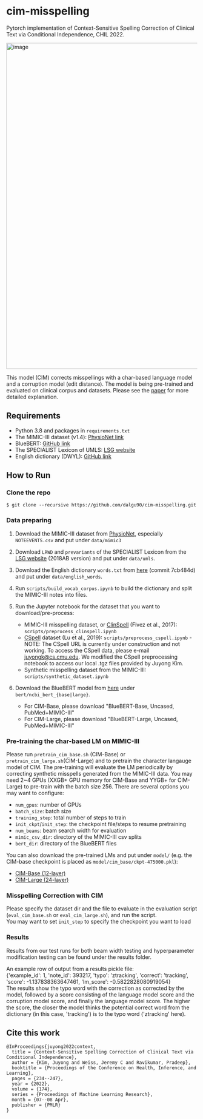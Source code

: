 # cim-misspelling

Pytorch implementation of Context-Sensitive Spelling Correction of Clinical Text via Conditional Independence, CHIL 2022.

<img width="860" alt="image" src="https://user-images.githubusercontent.com/13655756/158745297-e899feb8-e023-4070-b1c1-eda3779aa4c4.png">

This model (CIM) corrects misspellings with a char-based language model and a corruption model (edit distance).
The model is being pre-trained and evaluated on clinical corpus and datasets.
Please see the [paper](https://proceedings.mlr.press/v174/kim22b/kim22b.pdf) for more detailed explanation.


## Requirements

- Python 3.8 and packages in `requirements.txt`
- The MIMIC-III dataset (v1.4): [PhysioNet link](https://physionet.org/)
- BlueBERT: [GitHub link](https://github.com/ncbi-nlp/bluebert)
- The SPECIALIST Lexicon of UMLS: [LSG website](https://lhncbc.nlm.nih.gov/LSG/Projects/lexicon/current/web/release/)
- English dictionary (DWYL): [GitHub link](https://github.com/dwyl/english-words)


## How to Run

### Clone the repo

```
$ git clone --recursive https://github.com/dalgu90/cim-misspelling.git
```

### Data preparing

1. Download the MIMIC-III dataset from [PhysioNet](https://physionet.org/), especially `NOTEEVENTS.csv` and put under `data/mimic3`

2. Download `LRWD` and `prevariants` of the SPECIALIST Lexicon from the [LSG website](https://lhncbc.nlm.nih.gov/LSG/Projects/lexicon/current/web/release/) (2018AB version) and put under `data/umls`.

3. Download the English dictionary `words.txt` from [here](https://github.com/dwyl/english-words/tree/7cb484da5de560c11109c8f3925565966015e5a9) (commit 7cb484d) and put under `data/english_words`.

4. Run `scripts/build_vocab_corpus.ipynb` to build the dictionary and split the MIMIC-III notes into files.

5. Run the Jupyter notebook for the dataset that you want to download/pre-process:
    - MIMIC-III misspelling dataset, or [ClinSpell](https://github.com/clips/clinspell) (Fivez et al., 2017): `scripts/preprocess_clinspell.ipynb`
    - [CSpell](https://lsg3.nlm.nih.gov/LexSysGroup/Projects/cSpell/current/web/index.html) dataset (Lu et al., 2019): `scripts/preprocess_cspell.ipynb`
            - <br>NOTE: The CSpell URL is currently under construction and not working. To access the CSpell data, please e-mail juyongk@cs.cmu.edu. We modified the CSpell preprocessing notebook to access our local .tgz files provided by Juyong Kim.</br>
    - Synthetic misspelling dataset from the MIMIC-III: `scripts/synthetic_dataset.ipynb`

6. Download the BlueBERT model from [here](https://github.com/ncbi-nlp/bluebert) under `bert/ncbi_bert_{base|large}`.
    - For CIM-Base, please download "BlueBERT-Base, Uncased, PubMed+MIMIC-III"
    - For CIM-Large, please download "BlueBERT-Large, Uncased, PubMed+MIMIC-III"

### Pre-training the char-based LM on MIMIC-III

Please run `pretrain_cim_base.sh` (CIM-Base) or `pretrain_cim_large.sh`(CIM-Large) and to pretrain the character langauge model of CIM.
The pre-training will evaluate the LM periodically by correcting synthetic misspells generated from the MIMIC-III data.
You may need 2~4 GPUs (XXGB+ GPU memory for CIM-Base and YYGB+ for CIM-Large) to pre-train with the batch size 256.
There are several options you may want to configure:
- `num_gpus`: number of GPUs
- `batch_size`: batch size
- `training_step`: total number of steps to train
- `init_ckpt`/`init_step`: the checkpoint file/steps to resume pretraining
- `num_beams`: beam search width for evaluation
- `mimic_csv_dir`: directory of the MIMIC-III csv splits
- `bert_dir`: directory of the BlueBERT files

You can also download the pre-trained LMs and put under `model/` (e.g. the CIM-base checkpoint is placed as `model/cim_base/ckpt-475000.pkl`):
- [CIM-Base (12-layer)](https://drive.google.com/file/d/1h-0ivx8H1lJB3s00SSOW4YAtvlGnW81s/view?usp=sharing)
- [CIM-Large (24-layer)](https://drive.google.com/file/d/1gFPC1uSNR8VOCCZqb7RVc76tlUN1wBYB/view?usp=sharing)

### Misspelling Correction with CIM

Please specify the dataset dir and the file to evaluate in the evaluation script (`eval_cim_base.sh` or `eval_cim_large.sh`), and run the script.  
You may want to set `init_step` to specify the checkpoint you want to load

### Results

Results from our test runs for both beam width testing and hyperparameter modification testing can be found under the results folder.

An example row of output from a results pickle file:
<br>{'example_id': 1, 'note_id': 393217, 'typo': 'ztracking', 'correct': 'tracking', 'score': -1.137838363647461, 'lm_score': -0.5822828080919054}</br>
The results show the typo word with the correction as corrected by the model, followed by a score consisting of the language model score and the corruption model score, and finally the language model score. The higher the score, the closer the model thinks the potential correct word from the dictionary (in this case, 'tracking') is to the typo word ('ztracking' here).

## Cite this work

```
@InProceedings{juyong2022context,
  title = {Context-Sensitive Spelling Correction of Clinical Text via Conditional Independence},
  author = {Kim, Juyong and Weiss, Jeremy C and Ravikumar, Pradeep},
  booktitle = {Proceedings of the Conference on Health, Inference, and Learning},
  pages = {234--247},
  year = {2022},
  volume = {174},
  series = {Proceedings of Machine Learning Research},
  month = {07--08 Apr},
  publisher = {PMLR}
}
```
